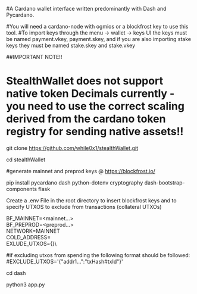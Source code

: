 #A Cardano wallet interface written predominantly with Dash and Pycardano.

#You will need a cardano-node with ogmios or a blockfrost key to use this tool.
#To import keys through the menu -> wallet -> keys UI the keys must be named payment.vkey, payment.skey, and if you are also importing stake keys they must be named stake.skey and stake.vkey

##IMPORTANT NOTE!!
# StealthWallet does not support native token Decimals currently - you need to use the correct scaling derived from the cardano token registry for sending native assets!!

git clone https://github.com/while0x1/stealthWallet.git

cd stealthWallet

#generate mainnet and preprod keys @ https://blockfrost.io/

pip install pycardano dash python-dotenv cryptography dash-bootstrap-components flask

Create a .env File in the root directory to insert blockfrost keys and to specify UTXOS to exclude from transactions (collateral UTXOs)

BF_MAINNET=<mainnet...>\
BF_PREPROD=<preprod...>\
NETWORK=MAINNET\
COLD_ADDRESS=\
EXLUDE_UTXOS={}\

#if excluding utxos from spending the following format should be followed:
    #EXCLUDE_UTXOS='{"addr1...":"txHash#txId"}'

cd dash

python3 app.py

